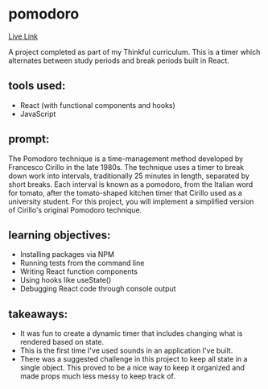 # pomodoro

[Live Link](https://llndklzr.github.io/pomodoro/)


A project completed as part of my Thinkful curriculum. This is a timer which alternates between study periods and break periods built in React.

## tools used:

- React (with functional components and hooks)
- JavaScript

## prompt:

The Pomodoro technique is a time-management method developed by Francesco Cirillo in the late 1980s. The technique uses a timer to break down work into intervals, traditionally 25 minutes in length, separated by short breaks. Each interval is known as a pomodoro, from the Italian word for tomato, after the tomato-shaped kitchen timer that Cirillo used as a university student. For this project, you will implement a simplified version of Cirillo's original Pomodoro technique.

## learning objectives:

- Installing packages via NPM
- Running tests from the command line
- Writing React function components
- Using hooks like useState()
- Debugging React code through console output

## takeaways:

- It was fun to create a dynamic timer that includes changing what is rendered based on state.
- This is the first time I've used sounds in an application I've built.
- There was a suggested challenge in this project to keep all state in a single object. This proved to be a nice way to keep it organized and made props much less messy to keep track of.
